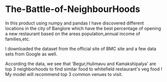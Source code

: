 # The-Battle-of-NeighbourHoods

In this product using numpy and pandas I have discovered different locations in the city of Banglore which have the best percentage of opening a new restaurant based on the areas population,annual income of families,etc.

I downloaded the dataset from the official site of BMC site and a few data sets from Google as well.

According the data, we see that 'Begur,Hulimavu and Kamakshipalya' are top 3 neighborhoods to find similar food to whitefield restaurant's veg food !
My model will recommend top 3 common venues to visit.
